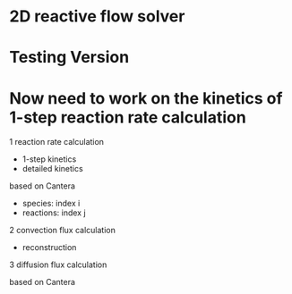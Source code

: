 # 2D reactive flow solver

# Testing Version

# Now need to work on the kinetics of 1-step reaction rate calculation

1 reaction rate calculation
- 1-step kinetics
- detailed kinetics 

based on Cantera
- species: index i
- reactions: index j

2 convection flux calculation

- reconstruction

3 diffusion flux calculation

based on Cantera
